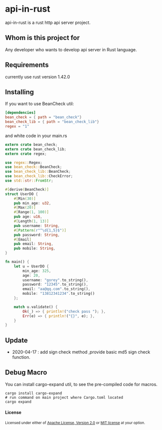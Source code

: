 api-in-rust
===========
api-in-rust is a rust http api server project.

Whom is this project for
------------------------
Any developer who wants to develop api server in Rust language.

Requirements
------------
currently use rust version 1.42.0

Installing
----------

If you want to use BeanCheck util:

```toml
[dependencies]
bean_check = { path = "bean_check"}
bean_check_lib = { path = "bean_check_lib"}
regex = "1"
```

and white code in your main.rs
```rs
extern crate bean_check;
extern crate bean_check_lib;
extern crate regex;

use regex::Regex;
use bean_check::BeanCheck;
use bean_check_lib::BeanCheck;
use bean_check_lib::CheckError;
use std::str::FromStr;

#[derive(BeanCheck)]
struct UserDO {
    #[Min(30)]
    pub min_age: u32,
    #[Max(20)]
    #[Range(1, 100)]
    pub age: u16,
    #[Length(1, 13)]
    pub username: String,
    #[Pattern(r"^\d{1,5}$")]
    pub password: String,
    #[Email]
    pub email: String,
    pub mobile: String,
}

fn main() {
    let u = UserDO {
        min_age: 325,
        age: 20,
        username: "gorey".to_string(),
        password: "12345".to_string(),
        email: "aa@qq.com".to_string(),
        mobile: "13812341234".to_string()
    };

    match u.validate() {
        Ok(_) => { println!("check pass "); },
        Err(e) => { println!("{}", e); },
    }
}
```

Update
------
- 2020-04-17 : add sign check method ,provide basic md5 sign check function.


Debug Macro
-----------
You can install cargo-expand util, to see the pre-compiled code for macros.

```shell script
cargo install cargo-expand
# run command on main project where Cargo.toml located
cargo expand
```



#### License

<sup>
Licensed under either of <a href="LICENSE-APACHE">Apache License, Version
2.0</a> or <a href="LICENSE-MIT">MIT license</a> at your option.
</sup>

<br>

